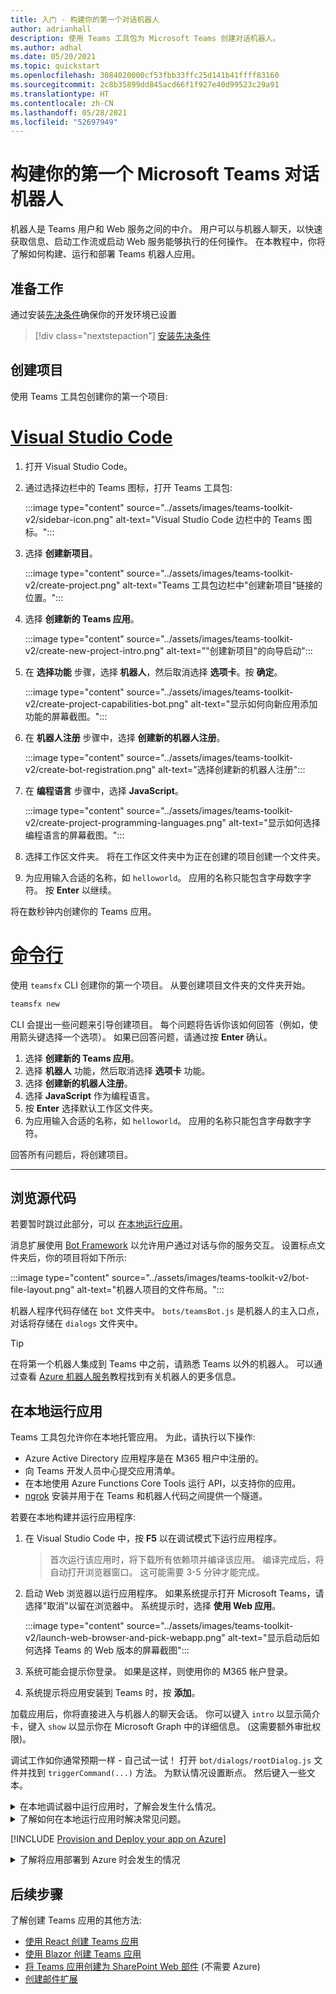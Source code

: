 ```yaml
---
title: 入门 - 构建你的第一个对话机器人
author: adrianhall
description: 使用 Teams 工具包为 Microsoft Teams 创建对话机器人。
ms.author: adhal
ms.date: 05/20/2021
ms.topic: quickstart
ms.openlocfilehash: 3084020000cf53fbb33ffc25d141b41ffff83160
ms.sourcegitcommit: 2c8b35899dd845acd66f1f927e40d99523c29a91
ms.translationtype: HT
ms.contentlocale: zh-CN
ms.lasthandoff: 05/28/2021
ms.locfileid: "52697949"
---
```

# <a name="build-your-first-conversational-bot-for-microsoft-teams"></a>构建你的第一个 Microsoft Teams 对话机器人

机器人是 Teams 用户和 Web 服务之间的中介。  用户可以与机器人聊天，以快速获取信息、启动工作流或启动 Web 服务能够执行的任何操作。  在本教程中，你将了解如何构建、运行和部署 Teams 机器人应用。

## <a name="before-you-begin"></a>准备工作

通过安装[先决条件](prerequisites.md)确保你的开发环境已设置

> [!div class="nextstepaction"]
> [安装先决条件](prerequisites.md)

## <a name="create-your-project"></a>创建项目

使用 Teams 工具包创建你的第一个项目:

# <a name="visual-studio-code"></a>[Visual Studio Code](#tab/vscode)

1. 打开 Visual Studio Code。
1. 通过选择边栏中的 Teams 图标，打开 Teams 工具包:

    :::image type="content" source="../assets/images/teams-toolkit-v2/sidebar-icon.png" alt-text="Visual Studio Code 边栏中的 Teams 图标。":::

1. 选择 **创建新项目**。

   :::image type="content" source="../assets/images/teams-toolkit-v2/create-project.png" alt-text="Teams 工具包边栏中&quot;创建新项目&quot;链接的位置。":::

1. 选择 **创建新的 Teams 应用**。

   :::image type="content" source="../assets/images/teams-toolkit-v2/create-new-project-intro.png" alt-text="&quot;创建新项目&quot;的向导启动":::

1. 在 **选择功能** 步骤，选择 **机器人**，然后取消选择 **选项卡**。按 **确定**。

   :::image type="content" source="../assets/images/teams-toolkit-v2/create-project-capabilities-bot.png" alt-text="显示如何向新应用添加功能的屏幕截图。":::

1. 在 **机器人注册** 步骤中，选择 **创建新的机器人注册**。

   :::image type="content" source="../assets/images/teams-toolkit-v2/create-bot-registration.png" alt-text="选择创建新的机器人注册":::

1. 在 **编程语言** 步骤中，选择 **JavaScript**。

    :::image type="content" source="../assets/images/teams-toolkit-v2/create-project-programming-languages.png" alt-text="显示如何选择编程语言的屏幕截图。":::

1. 选择工作区文件夹。  将在工作区文件夹中为正在创建的项目创建一个文件夹。

1. 为应用输入合适的名称，如 `helloworld`。  应用的名称只能包含字母数字字符。  按 **Enter** 以继续。

将在数秒钟内创建你的 Teams 应用。

# <a name="command-line"></a>[命令行](#tab/cli)

使用 `teamsfx` CLI 创建你的第一个项目。  从要创建项目文件夹的文件夹开始。

``` bash
teamsfx new
```

CLI 会提出一些问题来引导创建项目。  每个问题将告诉你该如何回答（例如，使用箭头键选择一个选项）。  如果已回答问题，请通过按 **Enter** 确认。

1. 选择 **创建新的 Teams 应用**。
1. 选择 **机器人** 功能，然后取消选择 **选项卡** 功能。
1. 选择 **创建新的机器人注册**。
1. 选择 **JavaScript** 作为编程语言。
1. 按 **Enter** 选择默认工作区文件夹。
1. 为应用输入合适的名称，如 `helloworld`。  应用的名称只能包含字母数字字符。

回答所有问题后，将创建项目。

---

## <a name="take-a-tour-of-the-source-code"></a>浏览源代码

若要暂时跳过此部分，可以 [在本地运行应用](#run-your-app-locally)。

消息扩展使用 [Bot Framework](https://docs.botframework.com) 以允许用户通过对话与你的服务交互。  设置标点文件夹后，你的项目将如下所示:

:::image type="content" source="../assets/images/teams-toolkit-v2/bot-file-layout.png" alt-text="机器人项目的文件布局。":::

机器人程序代码存储在 `bot` 文件夹中。  `bots/teamsBot.js` 是机器人的主入口点，对话将存储在 `dialogs` 文件夹中。

> [!Tip]
> 在将第一个机器人集成到 Teams 中之前，请熟悉 Teams 以外的机器人。  可以通过查看 [Azure 机器人服务](/azure/bot-service/bot-builder-basics?view=azure-bot-service-4.0&preserve-view=true)教程找到有关机器人的更多信息。

## <a name="run-your-app-locally"></a>在本地运行应用

Teams 工具包允许你在本地托管应用。  为此，请执行以下操作:

- Azure Active Directory 应用程序是在 M365 租户中注册的。
- 向 Teams 开发人员中心提交应用清单。
- 在本地使用 Azure Functions Core Tools 运行 API，以支持你的应用。
- [ngrok](https://ngrok.io) 安装并用于在 Teams 和机器人代码之间提供一个隧道。

若要在本地构建并运行应用程序:

1. 在 Visual Studio Code 中，按 **F5** 以在调试模式下运行应用程序。

   > 首次运行该应用时，将下载所有依赖项并编译该应用。  编译完成后，将自动打开浏览器窗口。  这可能需要 3-5 分钟才能完成。

1. 启动 Web 浏览器以运行应用程序。 如果系统提示打开 Microsoft Teams，请选择"取消"以留在浏览器中。 系统提示时，选择 **使用 Web 应用**。

   :::image type="content" source="../assets/images/teams-toolkit-v2/launch-web-browser-and-pick-webapp.png" alt-text="显示启动后如何选择 Teams 的 Web 版本的屏幕截图":::

1. 系统可能会提示你登录。  如果是这样，则使用你的 M365 帐户登录。
1. 系统提示将应用安装到 Teams 时，按 **添加**。

加载应用后，你将直接进入与机器人的聊天会话。  你可以键入 `intro` 以显示简介卡，键入 `show` 以显示你在 Microsoft Graph 中的详细信息。  (这需要额外审批权限)。

调试工作如你通常预期一样 - 自己试一试！ 打开 `bot/dialogs/rootDialog.js` 文件并找到 `triggerCommand(...)` 方法。  为默认情况设置断点。  然后键入一些文本。

<!-- markdownlint-disable MD033 -->
<details>
<summary>在本地调试器中运行应用时，了解会发生什么情况。</summary>

按 F5 时，Teams 工具包:

1. 使用 Azure Active Directory 注册应用程序。
1. 在 Microsoft Teams 中将你的应用程序注册为“旁加载”。
1. 使用 [Azure Function Core Tools](/azure/azure-functions/functions-run-local?#start) 启动在本地运行的应用程序后端。
1. 启动 ngrok 隧道，以便 Teams 可以与你的应用通信。
1. 启动 Microsoft Teams，并用命令指示 Teams 旁加载该应用程序。

</details>

<!-- markdownlint-disable MD033 -->
<details>
<summary>了解如何在本地运行应用时解决常见问题。</summary>

若要在 Teams 中成功运行应用，必须具有允许应用程序旁加载的 Microsoft 365 开发帐户。 有关开设帐户的详细信息，请参阅 [先决条件](prerequisites.md#enable-sideloading)。

> [!TIP]
> 在旁加载应用之前，使用工具包中包含的 [应用验证工具](https://dev.teams.microsoft.com/appvalidation.html) 检查问题。 修复错误以成功旁加载应用。
</details>

[!INCLUDE [Provision and Deploy your app on Azure](~/includes/get-started/azure-provisioning-instructions.md)]

<!-- markdownlint-disable MD033 -->

<details>
<summary>了解将应用部署到 Azure 时会发生的情况</summary>

部署之前，应用程序已在本地运行:

1. 后端使用 _Azure Functions Core Tools_ 运行。
1. 应用程序 HTTP 终结点 (Microsoft Teams 在此加载应用程序) 在本地运行。

部署涉及预配活动 Azure 订阅上的资源，以及将应用程序后端和前端代码部署（上传）到 Azure。 后端使用多种 Azure 服务，包括 Azure 应用服务 和 Azure 机器人服务。

</details>

## <a name="next-steps"></a>后续步骤

了解创建 Teams 应用的其他方法:

- [使用 React 创建 Teams 应用](first-app-react.md)
- [使用 Blazor 创建 Teams 应用](first-app-blazor.md)
- [将 Teams 应用创建为 SharePoint Web 部件](first-app-spfx.md) (不需要 Azure)
- [创建邮件扩展](first-message-extension.md)

